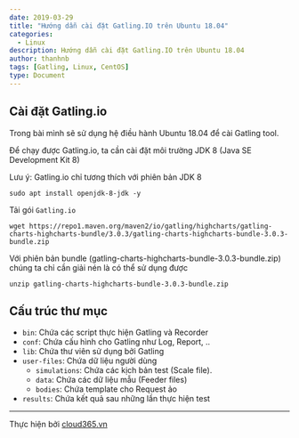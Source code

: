 ```yaml
---
date: 2019-03-29
title: "Hướng dẫn cài đặt Gatling.IO trên Ubuntu 18.04"
categories:
  - Linux
description: Hướng dẫn cài đặt Gatling.IO trên Ubuntu 18.04
author: thanhnb
tags: [Gatling, Linux, CentOS]
type: Document
---
```


## Cài đặt Gatling.io

Trong bài mình sẽ sử dụng hệ điều hành Ubuntu 18.04 để cài Gatling tool.

Để chạy được Gatling.io, ta cần cài đặt môi trường JDK 8 (Java SE Development Kit 8)

Lưu ý: Gatling.io chỉ tương thích với phiên bản JDK 8

```
sudo apt install openjdk-8-jdk -y
```

Tải gói `Gatling.io`

```
wget https://repo1.maven.org/maven2/io/gatling/highcharts/gatling-charts-highcharts-bundle/3.0.3/gatling-charts-highcharts-bundle-3.0.3-bundle.zip
```

Với phiên bản bundle (gatling-charts-highcharts-bundle-3.0.3-bundle.zip) chúng ta chỉ cần giải nén là có thể sử dụng được

```
unzip gatling-charts-highcharts-bundle-3.0.3-bundle.zip
```

## Cấu trúc thư mục

- `bin`: Chứa các script thực hiện Gatling và Recorder
- `conf`: Chứa cấu hình cho Gatling như Log, Report, ..
- `lib`: Chứa thư viên sử dụng bởi Gatling
- `user-files`: Chứa dữ liệu người dùng
  - `simulations`: Chứa các kịch bản test (Scale file).
  - `data`: Chứa các dữ liệu mẫu (Feeder files)
  - `bodies`: Chứa template cho Request ảo
- `results`: Chứa kết quả sau những lần thực hiện test

---
Thực hiện bởi <a href="https://cloud365.vn/" target="_blank">cloud365.vn</a>